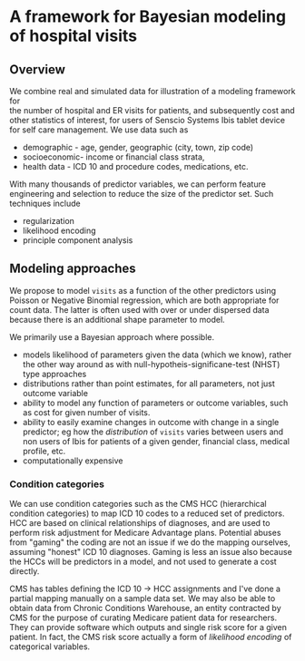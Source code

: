 # A framework for Bayesian modeling of hospital visits 

## Overview

We combine real and simulated data for illustration of a modeling framework for  
the number of hospital and ER visits for patients, and subsequently cost and other statistics of interest, for users  of 
Senscio Systems Ibis tablet device for self care management. We use data such as 

* demographic - age, gender, geographic (city, town, zip code)
* socioeconomic- income or financial class strata, 
* health data - ICD 10  and procedure codes, medications, etc. 


 With many thousands of predictor variables, we can perform feature engineering and selection to reduce the size of the predictor set. Such techniques include

* regularization
* likelihood encoding
* principle component analysis


## Modeling approaches

We propose to model `visits` as a function of the other predictors using Poisson or Negative Binomial regression, which are both appropriate for count data. The latter is often used with over or under dispersed data because there is an additional shape parameter to model. 

We primarily use a Bayesian approach where possible.

* models likelihood of parameters given the data (which we know), rather the other way around as with null-hypotheis-significane-test (NHST) type approaches
* distributions rather than point estimates, for all parameters, not just outcome variable
* ability to model any function of parameters or outcome variables, such as cost for given number of visits.
* ability to easily examine changes in outcome with change in a single predictor; eg how the $distribution$ of `visits` varies between users and non users of Ibis for patients of a given gender, financial class, medical profile, etc. 
* computationally expensive

### Condition categories

We can use condition categories such as the CMS HCC (hierarchical condition categories) to map ICD 10 codes to a reduced set of predictors. HCC are based on clinical relationships of diagnoses, and are used to perform risk adjustment for Medicare Advantage plans. Potential abuses from "gaming" the coding are not an issue if we do the mapping ourselves, assuming "honest" ICD 10 diagnoses. Gaming is less an issue also because the HCCs will be predictors in a model, and not used to generate a cost directly. 

CMS has tables defining the ICD 10 $\rightarrow$ HCC assignments and I've done a partial mapping manually on a sample data set. We may also be able to obtain data from Chronic Conditions Warehouse, an entity contracted by CMS for the purpose of curating Medicare patient data for researchers. They can provide software which outputs and single risk score for a given patient. In fact, the CMS risk score actually a form of *likelihood encoding* of categorical variables. 




